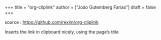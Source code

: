+++
title = "org-cliplink"
author = ["João Gutemberg Farias"]
draft = false
+++

source
: <https://github.com/rexim/org-cliplink>

Inserts the link in clipboard nicely, using the page’s title
